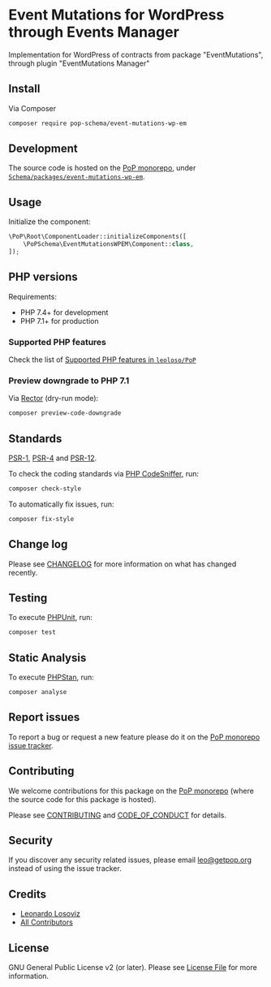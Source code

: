 # Event Mutations for WordPress through Events Manager

<!--
[![Build Status][ico-travis]][link-travis]
[![Quality Score][ico-code-quality]][link-code-quality]
[![Software License][ico-license]](LICENSE.md)
[![Latest Version on Packagist][ico-version]][link-packagist]
[![Coverage Status][ico-scrutinizer]][link-scrutinizer]
[![Total Downloads][ico-downloads]][link-downloads]
-->

Implementation for WordPress of contracts from package "EventMutations", through plugin "EventMutations Manager"

## Install

Via Composer

``` bash
composer require pop-schema/event-mutations-wp-em
```

## Development

The source code is hosted on the [PoP monorepo](https://github.com/leoloso/PoP), under [`Schema/packages/event-mutations-wp-em`](https://github.com/leoloso/PoP/tree/master/layers/Schema/packages/event-mutations-wp-em).

## Usage

Initialize the component:

``` php
\PoP\Root\ComponentLoader::initializeComponents([
    \PoPSchema\EventMutationsWPEM\Component::class,
]);
```

## PHP versions

Requirements:

- PHP 7.4+ for development
- PHP 7.1+ for production

### Supported PHP features

Check the list of [Supported PHP features in `leoloso/PoP`](https://github.com/leoloso/PoP/#supported-php-features)

### Preview downgrade to PHP 7.1

Via [Rector](https://github.com/rectorphp/rector) (dry-run mode):

```bash
composer preview-code-downgrade
```

## Standards

[PSR-1](https://www.php-fig.org/psr/psr-1), [PSR-4](https://www.php-fig.org/psr/psr-4) and [PSR-12](https://www.php-fig.org/psr/psr-12).

To check the coding standards via [PHP CodeSniffer](https://github.com/squizlabs/PHP_CodeSniffer), run:

``` bash
composer check-style
```

To automatically fix issues, run:

``` bash
composer fix-style
```

## Change log

Please see [CHANGELOG](CHANGELOG.md) for more information on what has changed recently.

## Testing

To execute [PHPUnit](https://phpunit.de/), run:

``` bash
composer test
```

## Static Analysis

To execute [PHPStan](https://github.com/phpstan/phpstan), run:

``` bash
composer analyse
```

## Report issues

To report a bug or request a new feature please do it on the [PoP monorepo issue tracker](https://github.com/leoloso/PoP/issues).

## Contributing

We welcome contributions for this package on the [PoP monorepo](https://github.com/leoloso/PoP) (where the source code for this package is hosted).

Please see [CONTRIBUTING](CONTRIBUTING.md) and [CODE_OF_CONDUCT](CODE_OF_CONDUCT.md) for details.

## Security

If you discover any security related issues, please email leo@getpop.org instead of using the issue tracker.

## Credits

- [Leonardo Losoviz][link-author]
- [All Contributors][link-contributors]

## License

GNU General Public License v2 (or later). Please see [License File](LICENSE.md) for more information.

[ico-version]: https://img.shields.io/packagist/v/pop-schema/event-mutations-wp-em.svg?style=flat-square
[ico-license]: https://img.shields.io/badge/license-GPLv2-brightgreen.svg?style=flat-square
[ico-travis]: https://img.shields.io/travis/pop-schema/event-mutations-wp-em/master.svg?style=flat-square
[ico-scrutinizer]: https://img.shields.io/scrutinizer/coverage/g/pop-schema/event-mutations-wp-em.svg?style=flat-square
[ico-code-quality]: https://img.shields.io/scrutinizer/g/pop-schema/event-mutations-wp-em.svg?style=flat-square
[ico-downloads]: https://img.shields.io/packagist/dt/pop-schema/event-mutations-wp-em.svg?style=flat-square

[link-packagist]: https://packagist.org/packages/pop-schema/event-mutations-wp-em
[link-travis]: https://travis-ci.org/pop-schema/event-mutations-wp-em
[link-scrutinizer]: https://scrutinizer-ci.com/g/pop-schema/event-mutations-wp-em/code-structure
[link-code-quality]: https://scrutinizer-ci.com/g/pop-schema/event-mutations-wp-em
[link-downloads]: https://packagist.org/packages/pop-schema/event-mutations-wp-em
[link-author]: https://github.com/leoloso
[link-contributors]: ../../../../../../contributors
